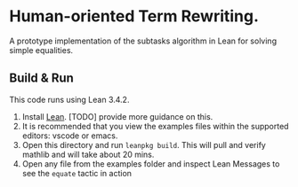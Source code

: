 # Human-oriented Term Rewriting.

A prototype implementation of the subtasks algorithm in Lean for solving simple equalities.


## Build & Run

This code runs using Lean 3.4.2.

1. Install [Lean](https://github.com/leanprover/lean). [TODO] provide more guidance on this.
2. It is recommended that you view the examples files within the supported editors: vscode or emacs. 
3. Open this directory and run `leanpkg build`. This will pull and verify mathlib and will take about 20 mins.
4. Open any file from the examples folder and inspect Lean Messages to see the `equate` tactic in action

